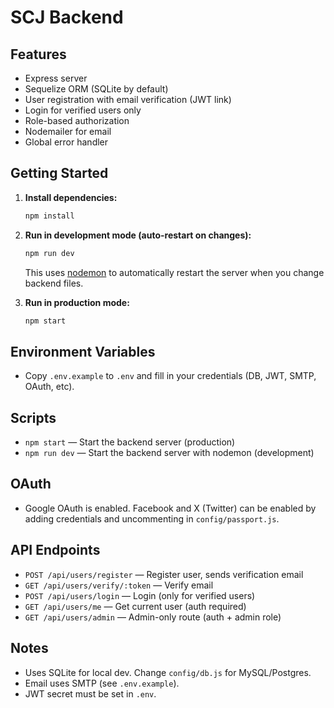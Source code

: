 # SCJ Backend

## Features
- Express server
- Sequelize ORM (SQLite by default)
- User registration with email verification (JWT link)
- Login for verified users only
- Role-based authorization
- Nodemailer for email
- Global error handler

## Getting Started

1. **Install dependencies:**
   ```sh
   npm install
   ```

2. **Run in development mode (auto-restart on changes):**
   ```sh
   npm run dev
   ```
   This uses [nodemon](https://nodemon.io/) to automatically restart the server when you change backend files.

3. **Run in production mode:**
   ```sh
   npm start
   ```

## Environment Variables
- Copy `.env.example` to `.env` and fill in your credentials (DB, JWT, SMTP, OAuth, etc).

## Scripts
- `npm start` — Start the backend server (production)
- `npm run dev` — Start the backend server with nodemon (development)

## OAuth
- Google OAuth is enabled. Facebook and X (Twitter) can be enabled by adding credentials and uncommenting in `config/passport.js`.

## API Endpoints
- `POST /api/users/register` — Register user, sends verification email
- `GET /api/users/verify/:token` — Verify email
- `POST /api/users/login` — Login (only for verified users)
- `GET /api/users/me` — Get current user (auth required)
- `GET /api/users/admin` — Admin-only route (auth + admin role)

## Notes
- Uses SQLite for local dev. Change `config/db.js` for MySQL/Postgres.
- Email uses SMTP (see `.env.example`).
- JWT secret must be set in `.env`.

